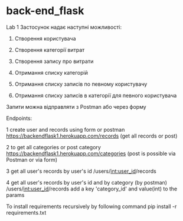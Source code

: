 # back-end_flask
Lab 1 
Застосунок надає наступні можливості:
1. Створення користувача
2. Створення категорії витрат
3. Створення запису про витрати

4. Отримання списку категорій
5. Отримання списку записів по певному користувачу
6. Отримання списку записів в категорії для певного користувача

Запити можна відправляти з Postman або через форму

Endpoints:

1 create user and records using form or postman
https://backendflask1.herokuapp.com/records (get all records or post)

2 to get all categories or post category
https://backendflask1.herokuapp.com/categories (post is possible via Postman or via form)

3 get all user's records by user's id
/users/<int:user_id>/records

4 get all user's records by user's id and by category (by postman)
/users/<int:user_id>/records
add a key 'category_id' and value(int) to the params

To install requirements recursively by following command
pip install -r requirements.txt
